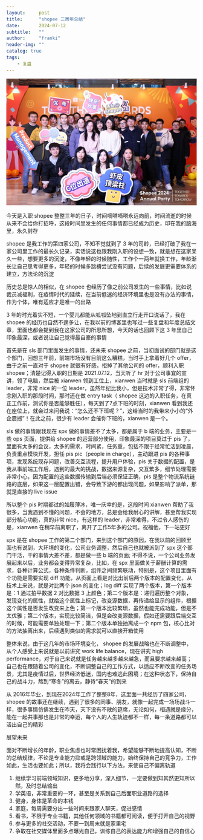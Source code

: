 ```yaml
---
layout:     post
title:      "shopee 三周年总结"
date:       2024-07-12
subtitle:   ""
author:     "franki"
header-img: ""
catalog: true
tags:
    - 复盘
---
```


![annual](/images/posts/life/annual.jpg)

今天是入职 shopee 整整三年的日子，时间嘀嗒嘀嗒永远向前，时间流逝的时候从来不会给你打招呼，这段时间里发生的任何事情都已经成为历史，印在我的脑海里，永久封存

shopee 是我工作的第四家公司，不知不觉就到了 3 年的司龄，已经打破了我在一家公司里工作的最长久记录，实话说这也跟我刚入职的设想一致，就是想在这家呆久一些，想要更多的沉淀，不像年轻的时候随性，工作个一两年就换工作，年龄渐长让自己思考得更多，年轻的时候多跳槽尝试没有问题，后续的发展更需要体系的建立，方法论的沉淀

历史总是惊人的相似，在 shopee 也经历了像之前公司发生的一些事情，比如说裁员减福利，在疫情时代的延续，在当前低迷的经济环境里也是没有办法的事情，作为个体，唯有适应才是唯一的出路

3 年的时光着实不短，一个婴儿都能从呱呱坠地到直立行走开口说话了，我在 shopee 的经历也自然不遑多让，在我以前的博客里也写过一些复盘和年度总结文章，里面也都会提到我在这家公司的所思所想，今天的话也回顾下这 3 年里自己印象最深，或者说让自己觉得最自豪的事情

首先是在 sls 部门里面发生的事情，还未来 shopee 之前，当初面试的部门就是这个部门，回想三年前，前端市场没有目前这么糟糕，当时手上拿着好几个 offer，由于之前一直对于 shopee 就很有好感，拒掉了其他公司的 offer，顺利入职 shopee；清楚记得入职的日期是 2021.07.12，当天听了 hr 对于公司事宜的宣讲，领了电脑，然后被 xianwen 领到工位上，xianwen 当时就是 sls 前端组的 leader，非常 nice 的一位 leader，虽然年纪比我小，但是技术非常了得，非常怀念刚入职的那段时间，那时还在做 entry task（ shopee 这边的入职任务，在真正工作前，测试你是否能够胜任），每天到了7点下班的时刻，xianwen 看到我还在座位上，就会过来问我说：“怎么还不下班呢？”，这给当时的我带来小小的“外企震撼”！在此之前，很少有 leader 会催你下班的，xianwen 是一个。

sls 做的事情跟我现在 spx 做的事情差不了太多，都是属于 b 端的业务，主要是一些 ops 页面，提供给 shopee 的运营部分使用，印象最深的项目莫过于 pis 了，里面有太多的会议，太多的需求，时间紧，任务重，包括不限于经常忙活到凌晨，负责重点模块开发，担任 pis pic（people in charge），主动跟进 pis 的各种事项，发现系统现存问题，改善交互流程，提升用户体验，pis 关于数据的配置，是我从事前端工作后，遇到的最大的挑战，数据来源复杂，交互繁多，细节处理需要非常小心，因为配置的这些数据传输到后端必须保证正确，pis 是整个物流系统链路的底层，如果这一层配置出错，会导致下游的都出现问题，如果影响了派单，那就是直接的 live issue

所以整个 pis 时期都过的如履薄冰，唯一庆幸的是，这段时间 xianwen 帮助了我很多，当我遇到不懂的问题，不会的地方，总是会给我耐心的讲解，甚至帮我实现部分核心功能，真的非常 nice，有这样的 leader，非常难得，不过令人感伤的是，xianwen 在稍早前离职了，离开了工作5年多的公司。祝福他，下一站更好

spx 是在 shopee 工作的第二个部门，来到这个部门的原因，在我以前的回顾里面也有说到，大环境的变化，公司业务调整，然后自己也就被派到了 spx 这个部门干活，干的事情大差不差，都是做一些 b 端的页面; 不得不说，一个公司业务发展起来以后，业务都会变得异常复杂，比如，在 spx 里面做关于薪酬计算的需求，各种计算公式，各种条件判断，组件之间频繁联动，特别是，这个项目里面有个功能是需要实现 diff 功能，从页面上看是对比出前后两个版本的配置变化，从技术上来说，就是对比两个 json 的变化；log diff 实现了两个版本，第一个版本是：1 通过拍平数据 2 对比数据 3 上颜色；第二个版本是：递归遍历整个对象，发现变化的属性，就给这个属性上标记，改变源数据，再传递给显示的组件，根据这个属性是否发生改变来上色；第一个版本比较繁琐，虽然也能完成功能，但是不太优雅；第二个版本，实现比较简洁，但是会改变源数据，假如还需要跟后端交互的时候，可能需要单独处理一下；第二个版本单独抽离成一个 npm 包，核心比对的方法抽离出来，后续遇到类似的需求就可以直接开箱使用

整体来说，由于这几年的市场环境变化， shopee 的发展战略也在不断调整中，从个人感受上来说就是以前讲究 work life balance，现在讲究 high performance，对于自己来说就是任务越来越多越来越急，而且要求越来越高；自己也在跟随着公司的变化，不断调整自己的工作方式，以适应不断改变的任务场景，尤其是疫情过后，世界经济低迷，国内也难逃此困境；在这种状态下，保持自己的战斗力，熬到“寒冬”的离去，静待“春天”的到来

从 2016年毕业，到现在2024年工作了整整8年，这里面一共经历了四家公司， shopee 的故事还在继续，遇到了很多的同事、朋友，就像一起完成一场场战斗一样，很多事情仿佛发生在昨天，天下没有不散的筵席，无论如何，相遇就是缘分，能在一起共事那也是非常的幸运，每个人的人生轨迹都不一样，每一条道路都可以活出自己的精彩

展望未来

面对不断增长的年龄，职业焦虑也时常困扰着我，希望能够不断地提高认知，不断的总结规律，不论是专业能力抑或是跨领域的能力，始终保持自己的竞争力，工作如此，生活也要如此；所以，我将会践行以下方法，来使自己不偏离轨道

1. 继续学习前端领域知识，更多地分享，深入细节，一定要做到知其然更知所以然，及时总结输出
2. 学英语，非常重要的一环，甚至是关系到自己后面职业道路的选择
3. 健身，身体是革命的本钱
4. 家庭，每周需要分出一些时间来跟家人聊天，促进感情
5. 看书，不限于专业书籍，其他任何领域的书籍都可阅读，便于打开自己的视野
6. 参与更多的社交活动，不要一到周末就是家里宅
7. 争取在社交媒体里面多点曝光自己，训练自己的表达能力和增强自己的自信心

